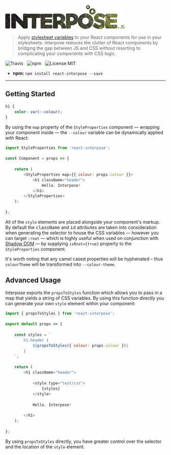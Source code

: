 <img src="media/logo.png" width="375" />

> Apply [stylesheet variables](https://developer.mozilla.org/en-US/docs/Web/CSS/Using_CSS_variables) to your React components for use in your stylesheets. Interpose reduces the clutter of React components by bridging the gap between JS and CSS without resorting to complicating your components with CSS logic.

![Travis](http://img.shields.io/travis/Wildhoney/Interpose.svg?style=flat-square)
&nbsp;
![npm](http://img.shields.io/npm/v/react-interpose.svg?style=flat-square)
&nbsp;
![License MIT](http://img.shields.io/badge/license-mit-lightgrey.svg?style=flat-square)

* **npm:** `npm install react-interpose --save`

---

## Getting Started

```css
h1 {
    color: var(--colour);
}
```

By using the `map` property of the `StyleProperties` component &mdash; wrapping your component inside &mdash; the `--colour` variable can be dynamically applied with React:

```javascript
import StyleProperties from 'react-interpose';

const Component = props => {

    return (
        <StyleProperties map={{ colour: props.colour }}>
            <h1 className="header">
                Hello, Interpose!
            </h1>
        </StyleProperties>
    );

};
```

All of the `style` elements are placed alongside your component's markup. By default the <kbd>className</kbd> and <kbd>id</kbd> attributes are taken into consideration when generating the selector to house the CSS variables &mdash; however you can target `:root` &mdash; which is highly useful when used on conjunction with [Shadow DOM](https://developer.mozilla.org/en-US/docs/Web/Web_Components/Shadow_DOM) &mdash; by supplying `isRoot={true}` property to the `StyleProperties` component.

It's worth noting that any camel cased properties will be hyphenated &ndash; thus `colourTheme` will be transformed into `--colour-theme`.

## Advanced Usage

Interpose exports the `propsToStyles` function which allows you to pass in a map that yields a string of CSS variables. By using this function directly you can generate your own `style` element within your component:

```javascript
import { propsToStyles } from 'react-interpose';

export default props => {

    const styles = `
        h1.header {
            ${propsToStyles({ colour: props.colour })}
        }
    `;

    return (
        <h1 className="header">
        
            <style type="text/css">
                {styles}
            </style>
            
            Hello, Interpose!
            
        </h1>
    );

};
```

By using `propsToStyles` directly, you have greater control over the selector and the location of the `style` element.
